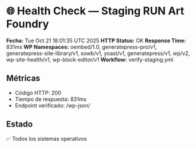 # 🌐 Health Check — Staging RUN Art Foundry
**Fecha:** Tue Oct 21 18:01:35 UTC 2025
**HTTP Status:** OK
**Response Time:** 831ms
**WP Namespaces:** oembed/1.0, generatepress-pro/v1, generatepress-site-library/v1, sowb/v1, yoast/v1, generatepress/v1, wp/v2, wp-site-health/v1, wp-block-editor/v1
**Workflow:** verify-staging.yml

## Métricas
- Código HTTP: 200
- Tiempo de respuesta: 831ms
- Endpoint verificado: /wp-json/

## Estado
✅ Todos los sistemas operativos
